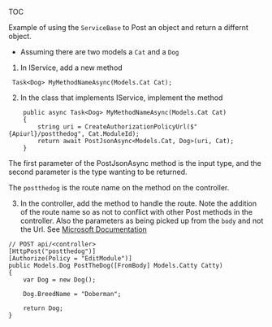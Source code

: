 TOC

Example of using the ```ServiceBase``` to Post an object and return a differnt object.

* Assuming there are two models a ```Cat``` and a ```Dog```

1) In IService, add a new method

```
 Task<Dog> MyMethodNameAsync(Models.Cat Cat);
```

2) In the class that implements IService, implement the method

```
    public async Task<Dog> MyMethodNameAsync(Models.Cat Cat)
    {
        string uri = CreateAuthorizationPolicyUrl($"{Apiurl}/postthedog", Cat.ModuleId);
        return await PostJsonAsync<Models.Cat, Dog>(uri, Cat);            
    }

```

The first parameter of the PostJsonAsync method is the input type, and the second parameter is the type wanting to be returned.

The ```postthedog``` is the route name on the method on the controller.

3) In the controller, add the method to handle the route. Note the addition of the route name so as not to conflict with other Post methods in the controller. Also the parameters as being picked up from the ```body``` and not the Url. See [Microsoft Documentation](https://docs.microsoft.com/en-us/aspnet/web-api/overview/formats-and-model-binding/parameter-binding-in-aspnet-web-api#using-frombody)


```
// POST api/<controller>
[HttpPost("postthedog")]
[Authorize(Policy = "EditModule")]
public Models.Dog PostTheDog([FromBody] Models.Catty Catty)
{
    var Dog = new Dog();

    Dog.BreedName = "Doberman";

    return Dog;
}
```